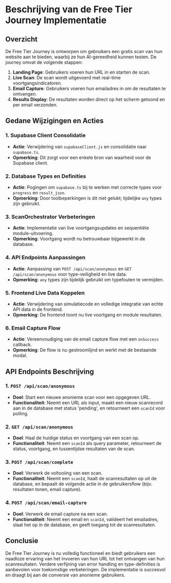 # Beschrijving van de Free Tier Journey Implementatie

## Overzicht
De Free Tier Journey is ontworpen om gebruikers een gratis scan van hun website aan te bieden, waarbij ze hun AI-gereedheid kunnen testen. De journey omvat de volgende stappen:

1. **Landing Page**: Gebruikers voeren hun URL in en starten de scan.
2. **Live Scan**: De scan wordt uitgevoerd met real-time voortgangsindicatoren.
3. **Email Capture**: Gebruikers voeren hun emailadres in om de resultaten te ontvangen.
4. **Results Display**: De resultaten worden direct op het scherm getoond en per email verzonden.

## Gedane Wijzigingen en Acties

### 1. Supabase Client Consolidatie
- **Actie**: Verwijdering van `supabaseClient.js` en consolidatie naar `supabase.ts`.
- **Opmerking**: Dit zorgt voor een enkele bron van waarheid voor de Supabase client.

### 2. Database Types en Definities
- **Actie**: Pogingen om `supabase.ts` bij te werken met correcte types voor `progress` en `result_json`.
- **Opmerking**: Door toolbeperkingen is dit niet gelukt; tijdelijke `any` types zijn gebruikt.

### 3. ScanOrchestrator Verbeteringen
- **Actie**: Implementatie van live voortgangsupdates en sequentiële module-uitvoering.
- **Opmerking**: Voortgang wordt nu betrouwbaar bijgewerkt in de database.

### 4. API Endpoints Aanpassingen
- **Actie**: Aanpassing van `POST /api/scan/anonymous` en `GET /api/scan/anonymous` voor type-veiligheid en live data.
- **Opmerking**: `any` types zijn tijdelijk gebruikt om typefouten te vermijden.

### 5. Frontend Live Data Koppelen
- **Actie**: Verwijdering van simulatiecode en volledige integratie van echte API data in de frontend.
- **Opmerking**: De frontend toont nu live voortgang en module resultaten.

### 6. Email Capture Flow
- **Actie**: Vereenvoudiging van de email capture flow met een `onSuccess` callback.
- **Opmerking**: De flow is nu gestroomlijnd en werkt met de bestaande modal.

## API Endpoints Beschrijving

### 1. `POST /api/scan/anonymous`
- **Doel**: Start een nieuwe anonieme scan voor een opgegeven URL.
- **Functionaliteit**: Neemt een URL als input, maakt een nieuw scanrecord aan in de database met status 'pending', en retourneert een `scanId` voor polling.

### 2. `GET /api/scan/anonymous`
- **Doel**: Haal de huidige status en voortgang van een scan op.
- **Functionaliteit**: Neemt een `scanId` als query parameter, retourneert de status, voortgang, en tussentijdse resultaten van de scan.

### 3. `POST /api/scan/complete`
- **Doel**: Verwerk de voltooiing van een scan.
- **Functionaliteit**: Neemt een `scanId`, haalt de scanresultaten op uit de database, en bepaalt de volgende actie in de gebruikersflow (bijv. resultaten tonen, email capture).

### 4. `POST /api/scan/email-capture`
- **Doel**: Verwerk de email capture na een scan.
- **Functionaliteit**: Neemt een email en `scanId`, valideert het emailadres, slaat het op in de database, en geeft toegang tot de scanresultaten.

## Conclusie
De Free Tier Journey is nu volledig functioneel en biedt gebruikers een naadloze ervaring van het invoeren van hun URL tot het ontvangen van hun scanresultaten. Verdere verfijning van error handling en type-definities is aanbevolen voor toekomstige verbeteringen. De implementatie is succesvol en draagt bij aan de conversie van anonieme gebruikers.
